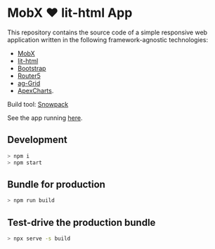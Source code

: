 # MobX ❤️ lit-html App

This repository contains the source code of a simple responsive web application written in the following framework-agnostic technologies:

- [MobX](https://mobx.js.org/)
- [lit-html](https://lit-html.polymer-project.org/)
- [Bootstrap](https://getbootstrap.com/)
- [Router5](https://router5.js.org/)
- [ag-Grid](https://www.ag-grid.com/)
- [ApexCharts](https://apexcharts.com/).

Build tool: [Snowpack](https://www.snowpack.dev/)

See the app running [here](https://app-mobx-lit-html-app.azurewebsites.net/).

## Development

```bash
> npm i
> npm start
```

## Bundle for production

```bash
> npm run build
```

## Test-drive the production bundle

```bash
> npx serve -s build
```
